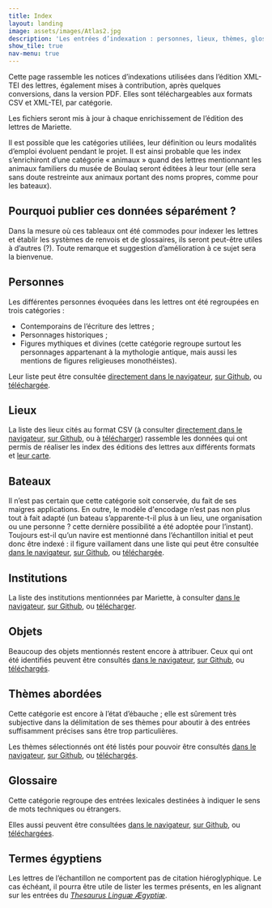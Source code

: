 ```yaml
---
title: Index
layout: landing
image: assets/images/Atlas2.jpg
description: 'Les entrées d’indexation : personnes, lieux, thèmes, glossaire, etc.'
show_tile: true
nav-menu: true
---
```

<!-- Main -->
<div id="main" class="alt">

<!-- One -->
<section id="one">
	<div class="inner">

<!-- Content -->
<div class="row">
	<div class="6u 12u$(small)">
<p>Cette page rassemble les notices d’indexations utilisées dans l’édition XML-TEI des lettres, également mises à contribution, après quelques conversions, dans la version PDF. Elles sont téléchargeables aux formats CSV et XML-TEI, par catégorie.</p>
<p>Les fichiers seront mis à jour à chaque enrichissement de l’édition des lettres de Mariette.</p>
	</div>
	<div class="6u 12u$(small)">
<p>Il est possible que les catégories utiliées, leur définition ou leurs modalités d’emploi évoluent pendant le projet. Il est ainsi probable que les index s’enrichiront d’une catégorie «&nbsp;animaux&nbsp;» quand des lettres mentionnant les animaux familiers du musée de Boulaq seront éditées à leur tour (elle sera sans doute restreinte aux animaux portant des noms propres, comme pour les bateaux).</p>
</div>
</div>
<div class="box">
<h2>Pourquoi publier ces données séparément&nbsp;?</h2>

<p>Dans la mesure où ces tableaux ont été commodes pour indexer les lettres et établir les systèmes de renvois et de glossaires, ils seront peut-être utiles à d’autres (?). Toute remarque et suggestion d’amélioration à ce sujet sera la bienvenue.</p>
</div>

<div class="row">
<div class="4u 12u$(small)">
<h2>Personnes</h2>

<p>Les différentes personnes évoquées dans les lettres ont été regroupées en trois catégories&nbsp;:
<ul><li>Contemporains de l’écriture des lettres&nbsp;;</li>
<li>Personnages historiques&nbsp;;</li>
<li>Figures mythiques et divines (cette catégorie regroupe surtout les personnages appartenant à la mythologie antique, mais aussi les mentions de figures religieuses monothéistes).</li></ul></p>
<p>Leur liste peut être consultée <a href="https://raw.githubusercontent.com/ThLebee/CoEg_test_forty/gh-pages/doc/CoEg_index_pers.tsv">directement dans le navigateur</a>, <a href="https://github.com/ThLebee/CoEg_test_forty/blob/gh-pages/doc/CoEg_index_pers.tsv">sur Github</a>, ou <a href="{{site.baseurl}}/doc/CoEg_index_pers.tsv" download>téléchargée</a>.</p></div>

<div class="4u 12u$(small)"><h2>Lieux</h2>

<p>La liste des lieux cités au format CSV (à consulter <a href="https://raw.githubusercontent.com/ThLebee/CoEg_test_forty/gh-pages/doc/CoEg_index_place.tsv">directement dans le navigateur</a>, <a href="https://github.com/ThLebee/CoEg_test_forty/blob/gh-pages/doc/CoEg_index_place.tsv">sur Github</a>, ou à <a href="{{site.baseurl}}/doc/CoEg_index_place.tsv" download>télécharger</a>) rassemble les données qui ont permis de réaliser les index des éditions des lettres aux différents formats et <a href="http://u.osmfr.org/m/461360/">leur carte</a>.</p></div>


<div class="4u 12u$(small)"><h2>Bateaux</h2>

<p>Il n’est pas certain que cette catégorie soit conservée, du fait de ses maigres applications. En outre, le modèle d'encodage n’est pas non plus tout à fait adapté (un bateau s’apparente-t-il plus à un lieu, une organisation ou une personne&nbsp;? cette dernière possibilité a été adoptée pour l’instant). Toujours est-il qu’un navire est mentionné dans l’échantillon initial et peut donc être indexé : il figure vaillament dans une liste qui peut être consultée <a href="https://raw.githubusercontent.com/ThLebee/CoEg_test_forty/gh-pages/doc/CoEg_index_boat.tsv">dans le navigateur</a>, <a href="https://github.com/ThLebee/CoEg_test_forty/blob/gh-pages/doc/CoEg_index_boat.tsv">sur Github</a>, ou <a href="{{site.baseurl}}/doc/CoEg_index_boat.tsv" download>téléchargée</a>.</p></div>

</div>
<div class="row">
<div class="6u 12u$(small)"><h2>Institutions</h2>

<p>La liste des institutions mentionnées par Mariette, à consulter <a href="https://raw.githubusercontent.com/ThLebee/CoEg_test_forty/gh-pages/doc/CoEg_index_org.tsv">dans le navigateur</a>, <a href="https://github.com/ThLebee/CoEg_test_forty/blob/gh-pages/doc/CoEg_index_org.tsv">sur Github</a>, ou <a href="{{site.baseurl}}/doc/CoEg_index_org.tsv" download>télécharger</a>.</p></div>


<div class="6u 12u$(small)"><h2>Objets</h2>

<p>Beaucoup des objets mentionnés restent encore à attribuer. Ceux qui ont été identifiés peuvent être consultés <a href="https://raw.githubusercontent.com/ThLebee/CoEg_test_forty/gh-pages/doc/CoEg_index_obj.tsv">dans le navigateur</a>, <a href="https://github.com/ThLebee/CoEg_test_forty/blob/gh-pages/doc/CoEg_index_obj.tsv">sur Github</a>, ou <a href="{{site.baseurl}}/doc/CoEg_index_obj.tsv" download>téléchargés</a>.</p></div>

</div>
<div class="row">

<div class="4u 12u$(small)"><h2>Thèmes abordées</h2>

<p>Cette catégorie est encore à l’état d’ébauche&nbsp;; elle est sûrement très subjective dans la délimitation de ses thèmes pour aboutir à des entrées suffisamment précises sans être trop particulières.</p>
<p>Les thèmes sélectionnés ont été listés pour pouvoir être consultés <a href="https://raw.githubusercontent.com/ThLebee/CoEg_test_forty/gh-pages/doc/CoEg_index_keyword.tsv">dans le navigateur</a>, <a href="https://github.com/ThLebee/CoEg_test_forty/blob/gh-pages/doc/CoEg_index_keyword.tsv">sur Github</a>, ou <a href="{{site.baseurl}}/doc/CoEg_index_keyword.tsv" download>téléchargés</a>.</p></div>


<div class="4u 12u$(small)"><h2>Glossaire</h2>

<p>Cette catégorie regroupe des entrées lexicales destinées à indiquer le sens de mots techniques ou étrangers.</p><p>Elles aussi peuvent être consultées <a href="https://raw.githubusercontent.com/ThLebee/CoEg_test_forty/gh-pages/doc/CoEg_index_entry.tsv">dans le navigateur</a>, <a href="https://github.com/ThLebee/CoEg_test_forty/blob/gh-pages/doc/CoEg_index_entry.tsv">sur Github</a>, ou <a href="{{site.baseurl}}/doc/CoEg_index_entry.tsv" download>téléchargées</a>.</p></div>


<div class="4u 12u$(small)"><h2>Termes égyptiens</h2>

<p>Les lettres de l’échantillon ne comportent pas de citation hiéroglyphique. Le cas échéant, il pourra être utile de lister les termes présents, en les alignant sur les entrées du <i><a href="http://aaew.bbaw.de/tla/">Thesaurus Linguæ Ægyptiæ</a></i>.</p></div>

</div>


</div>
</section>
